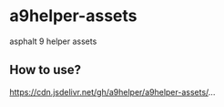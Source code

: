 # a9helper-assets
asphalt 9 helper assets

## How to use?

https://cdn.jsdelivr.net/gh/a9helper/a9helper-assets/...
